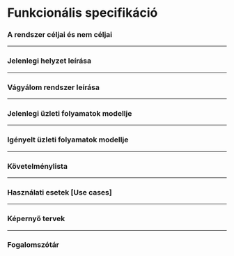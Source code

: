 # Funkcionális specifikáció  

### A rendszer céljai és nem céljai


---


### Jelenlegi helyzet leírása


---


### Vágyálom rendszer leírása  


---


### Jelenlegi üzleti folyamatok modellje


---


### Igényelt üzleti folyamatok modellje


---


### Követelménylista


---


### Használati esetek [Use cases]


---


### Képernyő tervek


---


### Fogalomszótár

